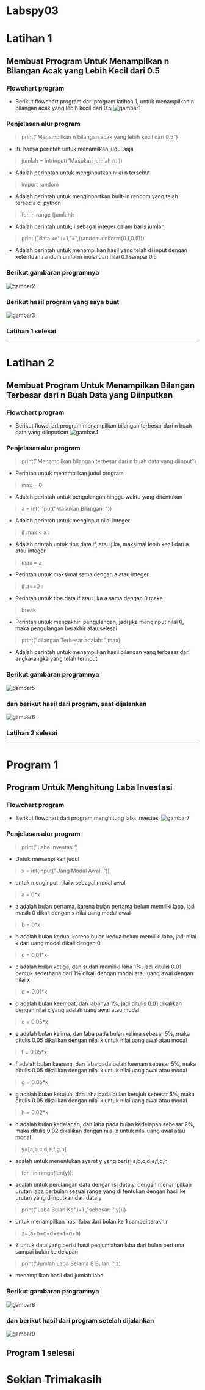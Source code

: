 # Labspy03
# Latihan 1
## Membuat Prrogram Untuk Menampilkan n Bilangan Acak yang Lebih Kecil dari 0.5
### Flowchart program
- Berikut flowchart program dari program latihan 1, untuk menampilkan n bilangan acak yang lebih kecil dari 0.5
![gambar1](ssan1/frowcart.png)
### Penjelasan alur program 
 > print("Menampilkan n bilangan acak yang lebih kecil dari 0.5") 
-  itu hanya perintah untuk menamilkan judul saja
 > jumlah = int(input("Masukan jumlah n: )) 
-  Adalah perinntah untuk menginputkan nilai n tersebut
 > import random
-  Adalah perintah untuk menginportkan built-in random yang telah tersedia di python
 > for in range (jumlah): 
-  Adalah perintah untuk, i sebagai integer dalam baris jumlah
 > print ("data ke",i+1,"=",(random.uniform(0.1,0.5))) 
-  Adalah perintah untuk menampilkan hasil yang telah di input dengan ketentuan random uniform mulai dari nilai 0.1 sampai 0.5

### Berikut gambaran programnya
![gambar2](ssan1/ss1.png)

### Berikut hasil program yang saya buat
![gambar3](ssan1/ss2.png)
### Latihan 1 selesai
_______________________________________________________________________________________________________________________________________

# Latihan 2
## Membuat Program Untuk Menampilkan Bilangan Terbesar dari n Buah Data yang Diinputkan
### Flowchart program
- Berikut flowchart program menampilkan bilangan terbesar dari n buah data yang diinputkan
![gambar4](ssan2/ss1.png)

### Penjelasan alur program
 > print("Menampilkan bilangan terbesar dari n buah data yang diinput") 
- Perintah untuk menampilkan judul program
 > max = 0 
- Adalah perintah untuk pengulangan hingga waktu yang ditentukan
 > a = int(input("Masukan Bilangan: ")) 
- Adalah perintah untuk menginput nilai integer
 > if max < a : 
- Adalah printah untuk tipe data if, atau jika, maksimal lebih kecil dari a atau integer
 > max = a 
- Perintah untuk maksimal sama dengan a atau integer
 > if a==0 :
- Perintah untuk tipe data  if atau jika a sama dengan 0 maka 
 > break 
- Perintah untuk mengakhiri pengulangan, jadi jika menginput nilai 0, maka pengulangan berakhir atau selesai
 > print("bilangan Terbesar adalah: ",max)
- Adalah perintah untuk menampilkan hasil bilangan yang terbesar dari angka-angka yang telah terinput
### Berikut gambaran programnya
![gambar5](ssan2/ss2.png)
### dan berikut hasil dari program, saat dijalankan
![gambar6](ssan2/ss3.png)
### Latihan 2 selesai
_______________________________________________________________________________________________________________________________________

# Program 1
## Program Untuk Menghitung Laba Investasi
### Flowchart program
- Berikut flowchart dari program menghitung laba investasi
![gambar7](ssanprogram1/ss1.png)
### Penjelasan alur program 
> print("Laba Investasi")
- Untuk menampilkan judul

> x = int(input("Uang Modal Awal: "))
- untuk menginput nilai x sebagai modal awal

> a = 0*x 
- a adalah bulan pertama, karena bulan pertama belum memiliki laba, jadi masih 0 dikali dengan x nilai uang modal awal

> b = 0*x 
- b adalah bulan kedua, karena bulan kedua belum memiliki laba, jadi nilai x dari uang modal dikali dengan 0

> c = 0.01*x 
- c adalah bulan ketiga, dan sudah memiliki laba 1%, jadi ditulis 0.01 bentuk sederhana dari 1% dikali dengan modal atau uang awal dengan nilai x

> d = 0.01*x 
- d adalah bulan keempat, dan labanya 1%, jadi ditulis 0.01 dikalikan dengan nilai x yang adalah uang awal atau modal

> e = 0.05*x 
- e adalah bulan kelima, dan laba pada bulan kelima sebesar 5%, maka ditulis 0.05 dikalikan dengan nilai x untuk nilai uang awal atau modal

> f = 0.05*x
- f adalah bulan keenam, dan laba pada bulan keenam sebesar 5%, maka ditulis 0.05 dikalikan dengan nilai x untuk nilai uang awal atau modal

> g = 0.05*x 
- g adalah bulan ketujuh, dan laba pada bulan ketujuh sebesar 5%, maka ditulis 0.05 dikalikan dengan nilai x untuk nilai uang awal atau modal

> h = 0.02*x 
- h adalah bulan kedelapan, dan laba pada bulan kedelapan sebesar 2%, maka ditulis 0.02 dikalikan dengan nilai x untuk nilai uang awal atau modal

> y=[a,b,c,d,e,f,g,h] 
- adalah untuk menentukan syarat y yang berisi a,b,c,d,e,f,g,h

> for i in range(len(y)): 
- adalah untuk perulangan data dengan isi data y, dengan menampilkan urutan laba perbulan sesuai range yang di tentukan dengan hasil ke urutan yang diinputkan dari data y

> print("Laba Bulan Ke",i+1 ,"sebesar: ",y[i]) 
- untuk menampilkan hasil laba dari bulan ke 1 sampai terakhir

> z=(a+b+c+d+e+f+g+h) 
- Z untuk data yang berisi hasil penjumlahan laba dari bulan pertama sampai bulan ke delapan

> print("Jumlah Laba Selama 8 Bulan: ",z) 
- menampilkan hasil dari jumlah laba

### Berikut gambaran programnya
![gambar8](ssanprogram1/ss2.png)
### dan berikut hasil dari program setelah dijalankan
![gambar9](ssanprogram1/ss3.png)
## Program 1 selesai
# Sekian Trimakasih
